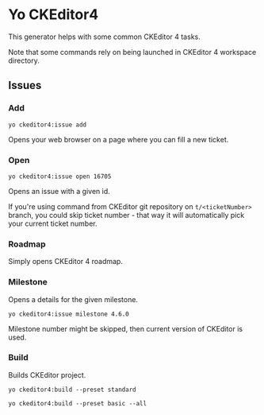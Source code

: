 
# Yo CKEditor4

This generator helps with some common CKEditor 4 tasks.

Note that some commands rely on being launched in CKEditor 4 workspace directory.

## Issues

### Add

`yo ckeditor4:issue add`

Opens your web browser on a page where you can fill a new ticket.

### Open

`yo ckeditor4:issue open 16705`

Opens an issue with a given id.

If you're using command from CKEditor git repository on `t/<ticketNumber>` branch, you could skip ticket number - that way it will automatically pick your current ticket number.

### Roadmap

Simply opens CKEditor 4 roadmap.

### Milestone

Opens a details for the given milestone.

`yo ckeditor4:issue milestone 4.6.0`

Milestone number might be skipped, then current version of CKEditor is used.

### Build

Builds CKEditor project.

`yo ckeditor4:build --preset standard`

`yo ckeditor4:build --preset basic --all`